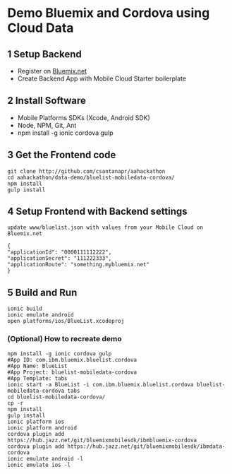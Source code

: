 # Demo Bluemix and Cordova using Cloud Data

## 1 Setup Backend 
- Register on [Bluemix.net](http://bluemix.net)
- Create Backend App with Mobile Cloud Starter boilerplate

## 2 Install Software
- Mobile Platforms SDKs (Xcode, Android SDK)
- Node, NPM, Git, Ant
- npm install -g ionic cordova gulp
    
    
## 3 Get the Frontend code    
    
    git clone http://github.com/csantanapr/aahackathon
    cd aahackathon/data-demo/bluelist-mobiledata-cordova/
    npm install
    gulp install
    
## 4 Setup Frontend with Backend settings    
    
    update www/bluelist.json with values from your Mobile Cloud on Bluemix.net
    
    {
    "applicationId": "0000111112222",
    "applicationSecret": "111222333",
    "applicationRoute": "something.mybluemix.net"
	}
## 5 Build and Run
    
    ionic build
    ionic emulate android
    open platforms/ios/BlueList.xcodeproj


### (Optional) How to recreate demo

    npm install -g ionic cordova gulp
    #App ID: com.ibm.bluemix.bluelist.cordova
    #App Name: BlueList
    #App Project: bluelist-mobiledata-cordova
    #App Template: tabs
    ionic start -a BlueList -i com.ibm.bluemix.bluelist.cordova bluelist-mobiledata-cordova tabs
    cd bluelist-mobiledata-cordova/
    cp -r 
    npm install
    gulp install
    ionic platform ios
    ionic platform android
    cordova plugin add https://hub.jazz.net/git/bluemixmobilesdk/ibmbluemix-cordova
    cordova plugin add https://hub.jazz.net/git/bluemixmobilesdk/ibmdata-cordova
    ionic emulate android -l
    ionic emulate ios -l
